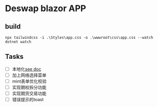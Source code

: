 # Deswap blazor APP


## build

```shell
npx tailwindcss -i .\Styles\app.css -o .\wwwroot\css\app.css --watch
dotnet watch
```

## Tasks

- [ ] 本地化[see doc](https://learn.microsoft.com/en-us/aspnet/core/blazor/globalization-localization?view=aspnetcore-8.0)
- [ ] 加上网络选择菜单
- [ ] mint表单优化校验
- [ ] 实现期权拆分功能
- [ ] 实现期货交易功能
- [ ] 错误提示的toast
